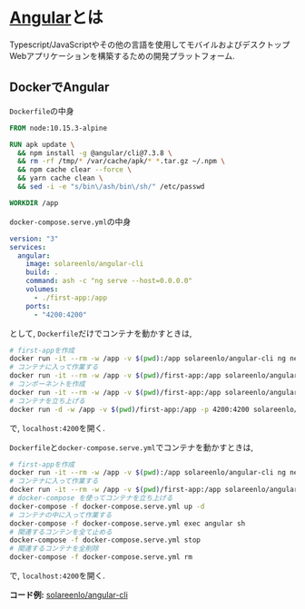 # [Angular](https://github.com/angular/angular)とは
Typescript/JavaScriptやその他の言語を使用してモバイルおよびデスクトップWebアプリケーションを構築するための開発プラットフォーム.

## DockerでAngular
`Dockerfile`の中身
```dockerfile
FROM node:10.15.3-alpine

RUN apk update \
  && npm install -g @angular/cli@7.3.8 \
  && rm -rf /tmp/* /var/cache/apk/* *.tar.gz ~/.npm \
  && npm cache clear --force \
  && yarn cache clean \
  && sed -i -e "s/bin\/ash/bin\/sh/" /etc/passwd

WORKDIR /app
```
`docker-compose.serve.yml`の中身
```yaml
version: "3"
services:
  angular:
    image: solareenlo/angular-cli
    build: .
    command: ash -c "ng serve --host=0.0.0.0"
    volumes:
      - ./first-app:/app
    ports:
      - "4200:4200"
```
として, `Dockerfile`だけでコンテナを動かすときは,
```bash
# first-appを作成
docker run -it --rm -w /app -v $(pwd):/app solareenlo/angular-cli ng new first-app
# コンテナに入って作業する
docker run -it --rm -w /app -v $(pwd)/first-app:/app solareenlo/angular-cli sh
# コンポーネントを作成
docker run -it --rm -w /app -v $(pwd)/first-app:/app solareenlo/angular-cli ng g component sample-component
# コンテナを立ち上げる
docker run -d -w /app -v $(pwd)/first-app:/app -p 4200:4200 solareenlo/angular-cli ng serve --host 0.0.0.0
```
で, `localhost:4200`を開く.

`Dockerfile`と`docker-compose.serve.yml`でコンテナを動かすときは,
```bash
# first-appを作成
docker run -it --rm -w /app -v $(pwd):/app solareenlo/angular-cli ng new first-app
# コンテナに入って作業する
docker run -it --rm -w /app -v $(pwd)/first-app:/app solareenlo/angular-cli sh
# docker-compose を使ってコンテナを立ち上げる
docker-compose -f docker-compose.serve.yml up -d
# コンテナの中に入って作業する
docker-compose -f docker-compose.serve.yml exec angular sh
# 関連するコンテンを全て止める
docker-compose -f docker-compose.serve.yml stop
# 関連するコンテナを全削除
docker-compose -f docker-compose.serve.yml rm
```
で, `localhost:4200`を開く.

**コード例:** [solareenlo/angular-cli](https://github.com/solareenlo/angular-cli)

